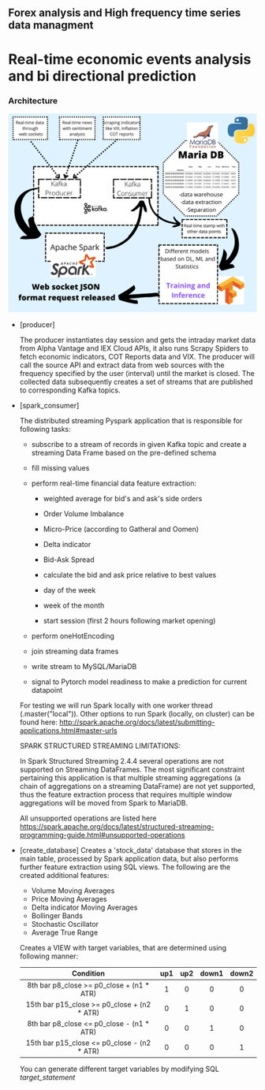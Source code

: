 ## Forex analysis and High frequency time series data managment
# Real-time economic events analysis and bi directional prediction
### Architecture

![Architecture](https://github.com/white07S/forex/blob/main/assets/arch.png)

* [producer]
 	
   	The producer instantiates day session and gets the intraday market data from Alpha Vantage and IEX Cloud APIs, it also runs Scrapy Spiders to fetch economic indicators, COT Reports data and VIX. The producer will call the source API and extract data from web sources with the frequency specified by the user (interval) until the market is closed. The collected data subsequently creates a set of streams that are published to corresponding Kafka topics.

* [spark_consumer]

  	The distributed streaming Pyspark application that is responsible for following tasks:

    - subscribe to a stream of records in given Kafka topic and create a streaming Data Frame based on the pre-defined schema
    - fill missing values
    - perform real-time financial data feature extraction:

        - weighted average for bid's and ask's side orders      

        - Order Volume Imbalance

        - Micro-Price (according to Gatheral and Oomen)

        - Delta indicator

        - Bid-Ask Spread

        - calculate the bid and ask price relative to best values

        - day of the week

        - week of the month

        - start session (first 2 hours following market opening)

    - perform oneHotEncoding
    - join streaming data frames
    - write stream to MySQL/MariaDB
    - signal to Pytorch model readiness to make a prediction for current datapoint

	For testing we will run Spark locally with one worker thread (.master("local")).
	Other options to run Spark  (locally, on cluster) can be found here:
	<http://spark.apache.org/docs/latest/submitting-applications.html#master-urls>

	SPARK STRUCTURED STREAMING LIMITATIONS:

	In Spark Structured Streaming 2.4.4 several operations are not supported on Streaming DataFrames. The most significant constraint pertaining this application is that multiple streaming aggregations (a chain of aggregations on a streaming DataFrame) are not yet supported, thus the feature extraction process that requires multiple window aggregations will be moved from Spark to MariaDB.

	All unsupported operations are listed here <https://spark.apache.org/docs/latest/structured-streaming-programming-guide.html#unsupported-operations>


* [create_database]
	 Creates a 'stock_data' database that stores in the main table, processed by Spark application data, but also performs further feature extraction using SQL views. The following are the created additional features:

	- Volume Moving Averages
	- Price Moving Averages
	- Delta indicator Moving Averages
	- Bollinger Bands
	- Stochastic Oscillator
	- Average True Range

	Creates a VIEW with target variables, that are determined using following manner:

	|                Condition                    |  up1  |  up2  | down1 | down2 |
	| :------------------------------------------:|:-----:|:-----:|:-----:|:-----:|
	| 8th bar p8_close >= p0_close + (n1 * ATR)   |   1   |   0   |   0   |   0   |
	| 15th bar p15_close >= p0_close + (n2 * ATR) |   0   |   1   |   0   |   0   |
	| 8th bar p8_close <= p0_close - (n1 * ATR)   |   0   |   0   |   1   |   0   |
	| 15th bar p15_close <= p0_close - (n2 * ATR) |   0   |   0   |   0   |   1   |

	You can generate different target variables by modifying SQL <i>target_statement</i>


